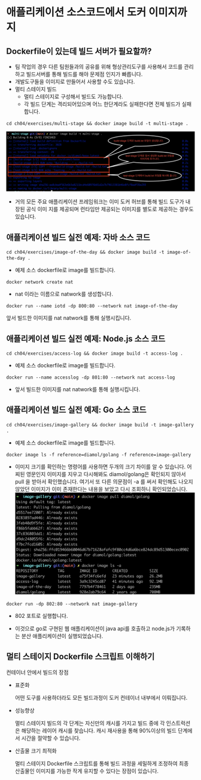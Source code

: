 # 애플리케이션 소스코드에서 도커 이미지까지

## Dockerfile이 있는데 빌드 서버가 필요할까?

- 팀 작업의 경우 다른 팀원들과의 공유를 위해 형상관리도구를 사용해서 코드를 관리하고 빌드서버를 통해 빌드를 해야 문제점 인지가 빠릅니다.
- 개발도구들을 이미지로 만들어서 사용할 수도 있습니다.
- 멀티 스테이지 빌드
  - 멀티 스테이지로 구성해서 빌드도 가능합니다.
  - 각 빌드 단계는 격리되어있으며 어느 한단계라도 실패한다면 전체 빌드가 실패합니다.

```shell
cd ch04/exercises/multi-stage && docker image build -t multi-stage .
```

![멀티 스테이지](./image/multi_stage.png)

- 거의 모든 주요 애플리케이션 프레임워크는 이미 도커 허브를 통해 빌드 도구가 내장된 공식 이미 지를 제공되며 런타임만 제공되는 이미지를 별도로 제공하는 경우도 있습니다.

## 애플리케이션 빌드 실전 예제: 자바 소스 코드

```shell
cd ch04/exercises/image-of-the-day && docker image build -t image-of-the-day .
```

- 예제 소스 dockerfile로 image를 빌드합니다.

```shell
docker network create nat
```

- nat 이라는 이름으로 natwork를 생성합니다.

```shell
docker run --name iotd -dp 800:80 --network nat image-of-the-day
```

앞서 빌드한 이미지를 nat natwork를 통해 실행시킵니다.

## 애플리케이션 빌드 실전 예제: Node.js 소스 코드

```shell
cd ch04/exercises/access-log && docker image build -t access-log .
```

- 예제 소스 dockerfile로 image를 빌드합니다.

```shell
docker run --name accesslog -dp 801:80 --network nat access-log
```

- 앞서 빌드한 이미지를 nat natwork를 통해 실행시킵니다.

## 애플리케이션 빌드 실전 예제: Go 소스 코드

```shell
cd ch04/exercises/image-gallery && docker image build -t image-gallery .
```

- 예제 소스 dockerfile로 image를 빌드합니다.

```shell
docker image ls -f reference=diamol/golang -f reference=image-gallery
```

- 이미지 크기를 확인하는 명령어를 사용하면 두개의 크기 차이를 알 수 있습니다.
  어찌된 영문인지 이미지를 지우고 다시해봐도 diamol/golang은 확인되지 않아서 pull 을 받아서 확인했습니다.
  여기서 또 다른 의문점이 -a 를 써서 확인해도 나오지 않았던 이미지가 이미 존재한다는 내용을 보았고 다시 조회하니 확인되었습니다.
  ![question](./image/question.png)

```shell
docker run -dp 802:80 --network nat image-gallery
```

- 802 포트로 실행합니다.

- 이것으로 go로 구현된 웹 애플리케이션이 java api를 호출하고 node.js가 기록하는 분산 애플리케이션이 실행되었습니다.

## 멀티 스테이지 Dockerfile 스크립트 이해하기

컨테이너 안에서 빌드의 장점

- 표준화

  어떤 도구를 사용하더라도 모든 빌드과정이 도커 컨테이너 내부에서 이뤄집니다.

- 성능향상

  멀티 스테이지 빌드의 각 단계는 자신만의 캐시를 가지고 빌드 중에 각 인스트럭션은 해당하는 레이어 캐시를 찾습니다. 캐시 재사용을 통해 90%이상의 빌드 단계에서 시간을 절약할 수 있습니다.

- 산출물 크기 최적화

  멀티 스테이지 Dockerfile 스크립트를 통해 빌드 과정을 세밀하게 조정하여 최종 산출물인 이미지를 가능한 작게 유지할 수 있다는 장점이 있습니다.
